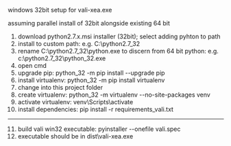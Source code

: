 windows 32bit setup for vali-xea.exe

assuming parallel install of 32bit alongside existing 64 bit
1) download python2.7.x.msi installer (32bit); select adding pyhton to path
2) install to custom path: e.g. C:\python2.7_32
3) rename C:\python2.7_32\python.exe to discern from 64 bit python: e.g. c:\python2.7_32\python_32.exe
4) open cmd
5) upgrade pip: python_32 -m pip install --upgrade pip
6) install virtualenv: python_32 -m pip install virtualenv
7) change into this project folder
8) create virtualenv: python_32 -m virtualenv --no-site-packages venv
9) activate virtualenv: venv\Scripts\activate
10) install dependencies: pip install -r requirements_vali.txt
----
11) build vali win32 executable: pyinstaller --onefile vali.spec
12) executable should be in dist\vali-xea.exe